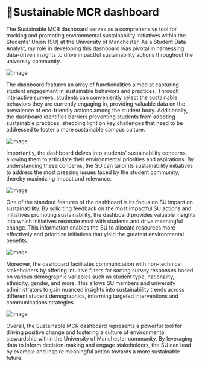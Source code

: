 # 🌱Sustainable MCR dashboard

The Sustainable MCR dashboard serves as a comprehensive tool for tracking and promoting environmental sustainability initiatives within the Students' Union (SU) at the University of Manchester. As a Student Data Analyst, my role in developing this dashboard was pivotal in harnessing data-driven insights to drive impactful sustainability actions throughout the university community.

![image](https://github.com/Chandra0505/Data-Science-Resources/assets/85684655/56c4ed47-d164-44c0-9237-4c9bfaebe4d7)

The dashboard features an array of functionalities aimed at capturing student engagement in sustainable behaviors and practices. Through interactive surveys, students can conveniently select the sustainable behaviors they are currently engaging in, providing valuable data on the prevalence of eco-friendly actions among the student body. Additionally, the dashboard identifies barriers preventing students from adopting sustainable practices, shedding light on key challenges that need to be addressed to foster a more sustainable campus culture.

![image](https://github.com/Chandra0505/Data-Science-Resources/assets/85684655/007cd288-7300-4c2f-b9ef-00c2d86c3225)


Importantly, the dashboard delves into students' sustainability concerns, allowing them to articulate their environmental priorities and aspirations. By understanding these concerns, the SU can tailor its sustainability initiatives to address the most pressing issues faced by the student community, thereby maximizing impact and relevance.

![image](https://github.com/Chandra0505/Data-Science-Resources/assets/85684655/935d0066-452d-4959-b7c4-00a201b9d092)

One of the standout features of the dashboard is its focus on SU impact on sustainability. By soliciting feedback on the most impactful SU actions and initiatives promoting sustainability, the dashboard provides valuable insights into which initiatives resonate most with students and drive meaningful change. This information enables the SU to allocate resources more effectively and prioritize initiatives that yield the greatest environmental benefits.

![image](https://github.com/Chandra0505/Data-Science-Resources/assets/85684655/eebcd75b-8181-4676-9911-eed90cfb7b2c)

Moreover, the dashboard facilitates communication with non-technical stakeholders by offering intuitive filters for sorting survey responses based on various demographic variables such as student type, nationality, ethnicity, gender, and more. This allows SU members and university administrators to gain nuanced insights into sustainability trends across different student demographics, informing targeted interventions and communications strategies.

![image](https://github.com/Chandra0505/Data-Science-Resources/assets/85684655/c08c663a-5e69-455f-ad69-78d379160859)

Overall, the Sustainable MCR dashboard represents a powerful tool for driving positive change and fostering a culture of environmental stewardship within the University of Manchester community. By leveraging data to inform decision-making and engage stakeholders, the SU can lead by example and inspire meaningful action towards a more sustainable future.